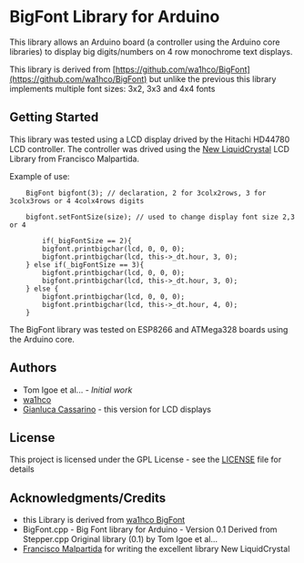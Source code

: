 # BigFont Library for Arduino

This library allows an Arduino board (a controller using the Arduino core libraries) to display big digits/numbers on 4 row monochrome text displays.

This library is derived from [https://github.com/wa1hco/BigFont](https://github.com/wa1hco/BigFont) but unlike the previous this library implements multiple font sizes: 3x2, 3x3 and 4x4 fonts


## Getting Started

This library was tested using a LCD display drived by the Hitachi HD44780 LCD controller. The controller was drived using the [New LiquidCrystal](https://bitbucket.org/fmalpartida/new-liquidcrystal/wiki/Home) LCD Library from Francisco Malpartida. 

Example of use:
```
    BigFont bigfont(3); // declaration, 2 for 3colx2rows, 3 for 3colx3rows or 4 4colx4rows digits
    
    bigfont.setFontSize(size); // used to change display font size 2,3 or 4

    	if(_bigFontSize == 2){
		bigfont.printbigchar(lcd, 0, 0, 0);
		bigfont.printbigchar(lcd, this->_dt.hour, 3, 0);
	} else if(_bigFontSize == 3){
		bigfont.printbigchar(lcd, 0, 0, 0);
		bigfont.printbigchar(lcd, this->_dt.hour, 3, 0);
	} else {
		bigfont.printbigchar(lcd, 0, 0, 0);
		bigfont.printbigchar(lcd, this->_dt.hour, 4, 0);
	}

```
The BigFont library was tested on ESP8266 and ATMega328 boards using the Arduino core.


## Authors

* Tom Igoe et al... - *Initial work*
* [wa1hco](https://github.com/wa1hco/BigFont)
* [Gianluca Cassarino](https://github.com/gcassarino) - this version for LCD displays


## License

This project is licensed under the GPL License - see the [LICENSE](LICENSE) file for details

## Acknowledgments/Credits

* this Library is derived from [wa1hco BigFont](https://github.com/wa1hco/BigFont) 
* BigFont.cpp - Big Font library for Arduino - Version 0.1 Derived from Stepper.cpp Original library (0.1) by Tom Igoe et al...
* [Francisco Malpartida](https://bitbucket.org/fmalpartida/) for writing the excellent library New LiquidCrystal


